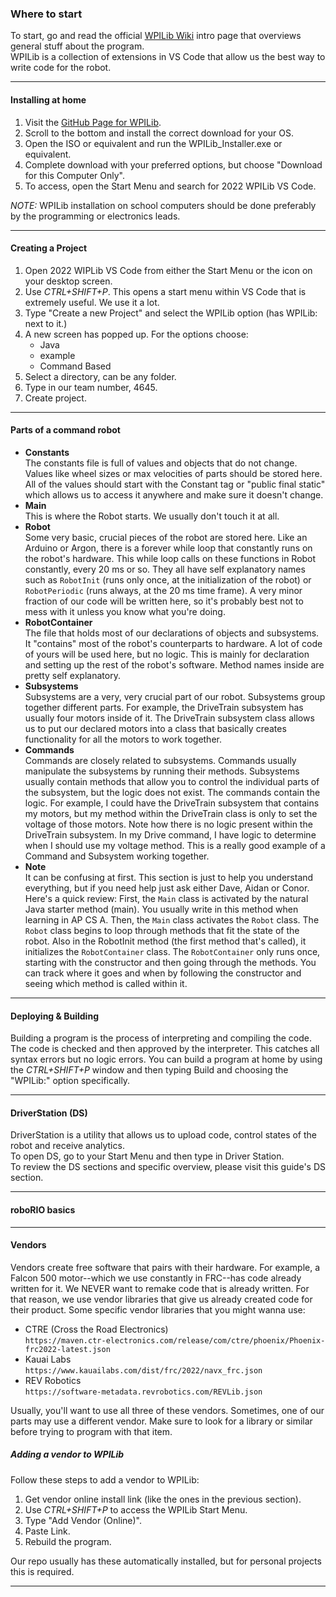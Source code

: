 ### Where to start
To start, go and read the official [WPILib Wiki](https://docs.wpilib.org/en/stable/docs/software/what-is-wpilib.html) intro page that overviews general stuff about the program.   
WPILib is a collection of extensions in VS Code that allow us the best way to write code for the robot.  
___
#### Installing at home
1. Visit the [GitHub Page for WPILib](https://github.com/wpilibsuite/allwpilib/releases/tag/v2022.4.1).
2. Scroll to the bottom and install the correct download for your OS.
3. Open the ISO or equivalent and run the WPILib_Installer.exe or equivalent.
4. Complete download with your preferred options, but choose "Download for this Computer Only".
5. To access, open the Start Menu and search for 2022 WPILib VS Code.   

*NOTE:* WPILib installation on school computers should be done preferably by the programming or electronics leads.
___
#### Creating a Project
1. Open 2022 WIPLib VS Code from either the Start Menu or the icon on your desktop screen.
2. Use *CTRL+SHIFT+P*. This opens a start menu within VS Code that is extremely useful. We use it a lot.
3. Type "Create a new Project" and select the WPILib option (has WPILib: next to it.)
4. A new screen has popped up. For the options choose:
     * Java
     * example
     * Command Based
5. Select a directory, can be any folder.
6. Type in our team number, 4645. 
7. Create project.
___
#### Parts of a command robot
* **Constants**    
    The constants file is full of values and objects that do not change. Values like wheel sizes or max velocities of parts should be stored here. All of the values should start with the Constant tag or "public final static" which allows us to access it anywhere and make sure it doesn't change.
* **Main**    
    This is where the Robot starts. We usually don't touch it at all.
* **Robot**    
     Some very basic, crucial pieces of the robot are stored here. Like an Arduino or Argon, there is a forever while loop that constantly runs on the robot's hardware. This while loop calls on these functions in Robot constantly, every 20 ms or so. They all have self explanatory names such as ```RobotInit``` (runs only once, at the initialization of the robot) or ```RobotPeriodic``` (runs always, at the 20 ms time frame). A very minor fraction of our code will be written here, so it's probably best not to mess with it unless you know what you're doing.
* **RobotContainer**    
    The file that holds most of our declarations of objects and subsystems. It "contains" most of the robot's counterparts to hardware. A lot of code of yours will be used here, but no logic. This is mainly for declaration and setting up the rest of the robot's software. Method names inside are pretty self explanatory.     
* **Subsystems**    
    Subsystems are a very, very crucial part of our robot. Subsystems group together different parts. For example, the DriveTrain subsystem has usually four motors inside of it. The DriveTrain subsystem class allows us to put our declared motors into a class that basically creates functionality for all the motors to work together.
* **Commands**    
    Commands are closely related to subsystems. Commands usually manipulate the subsystems by running their methods. Subsystems usually contain methods that allow you to control the individual parts of the subsystem, but the logic does not exist. The commands contain the logic. For example, I could have the DriveTrain subsystem that contains my motors, but my method within the DriveTrain class is only to set the voltage of those motors. Note how there is no logic present within the DriveTrain subsystem. In my Drive command, I have logic to determine when I should use my voltage method. This is a really good example of a Command and Subsystem working together.
* **Note**    
    It can be confusing at first. This section is just to help you understand everything, but if you need help just ask either Dave, Aidan or Conor. Here's a quick review: First, the ```Main``` class is activated by the natural Java starter method (main). You usually write in this method when learning in AP CS A. Then, the ```Main``` class activates the ```Robot``` class. The ```Robot``` class begins to loop through methods that fit the state of the robot. Also in the RobotInit method (the first method that's called), it initializes the ```RobotContainer``` class. The ```RobotContainer``` only runs once, starting with the constructor and then going through the methods. You can track where it goes and when by following the constructor and seeing which method is called within it.   
___
#### Deploying & Building
Building a program is the process of interpreting and compiling the code. The code is checked and then approved by the interpreter. This catches all syntax errors but no logic errors. You can build a program at home by using the *CTRL+SHIFT+P* window and then typing Build and choosing the "WPILib:" option specifically. 
___
#### DriverStation (DS) 
DriverStation is a utility that allows us to upload code, control states of the robot and receive analytics.    
To open DS, go to your Start Menu and then type in Driver Station.    
To review the DS sections and specific overview, please visit this guide's DS section.
___
#### roboRIO basics
___
#### Vendors
Vendors create free software that pairs with their hardware. For example, a Falcon 500 motor--which we use constantly in FRC--has code already written for it. We NEVER want to remake code that is already written. For that reason, we use vendor libraries that give us already created code for their product. Some specific vendor libraries that you might wanna use:
* CTRE (Cross the Road Electronics)   
    ```https://maven.ctr-electronics.com/release/com/ctre/phoenix/Phoenix-frc2022-latest.json```
* Kauai Labs    
    ```https://www.kauailabs.com/dist/frc/2022/navx_frc.json```
* REV Robotics    
    ```https://software-metadata.revrobotics.com/REVLib.json```    

Usually, you'll want to use all three of these vendors. Sometimes, one of our parts may use a different vendor. Make sure to look for a library or similar before trying to program with that item.
    
##### Adding a vendor to WPILib
Follow these steps to add a vendor to WPILib:
1. Get vendor online install link (like the ones in the previous section).
2. Use *CTRL+SHIFT+P* to access the WPILib Start Menu.
3. Type "Add Vendor (Online)".
4. Paste Link.
5. Rebuild the program.    

Our repo usually has these automatically installed, but for personal projects this is required.
___
#### 